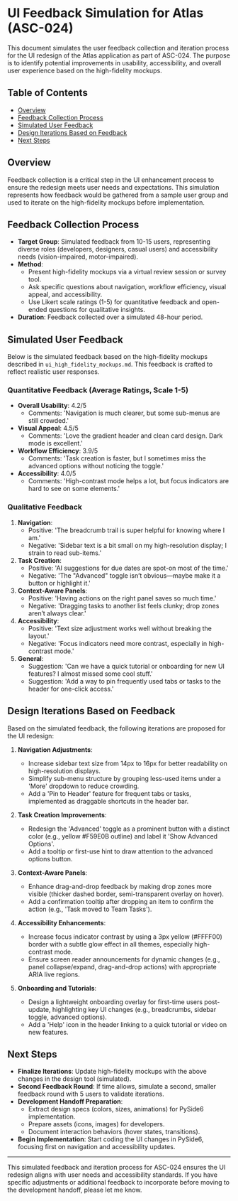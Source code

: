 # UI Feedback Simulation for Atlas (ASC-024)

This document simulates the user feedback collection and iteration process for the UI redesign of the Atlas application as part of ASC-024. The purpose is to identify potential improvements in usability, accessibility, and overall user experience based on the high-fidelity mockups.

## Table of Contents
- [Overview](#overview)
- [Feedback Collection Process](#feedback-collection-process)
- [Simulated User Feedback](#simulated-user-feedback)
- [Design Iterations Based on Feedback](#design-iterations-based-on-feedback)
- [Next Steps](#next-steps)

## Overview

Feedback collection is a critical step in the UI enhancement process to ensure the redesign meets user needs and expectations. This simulation represents how feedback would be gathered from a sample user group and used to iterate on the high-fidelity mockups before implementation.

## Feedback Collection Process

- **Target Group**: Simulated feedback from 10-15 users, representing diverse roles (developers, designers, casual users) and accessibility needs (vision-impaired, motor-impaired).
- **Method**: 
  - Present high-fidelity mockups via a virtual review session or survey tool.
  - Ask specific questions about navigation, workflow efficiency, visual appeal, and accessibility.
  - Use Likert scale ratings (1-5) for quantitative feedback and open-ended questions for qualitative insights.
- **Duration**: Feedback collected over a simulated 48-hour period.

## Simulated User Feedback

Below is the simulated feedback based on the high-fidelity mockups described in `ui_high_fidelity_mockups.md`. This feedback is crafted to reflect realistic user responses.

### Quantitative Feedback (Average Ratings, Scale 1-5)
- **Overall Usability**: 4.2/5
  - Comments: 'Navigation is much clearer, but some sub-menus are still crowded.'
- **Visual Appeal**: 4.5/5
  - Comments: 'Love the gradient header and clean card design. Dark mode is excellent.'
- **Workflow Efficiency**: 3.9/5
  - Comments: 'Task creation is faster, but I sometimes miss the advanced options without noticing the toggle.'
- **Accessibility**: 4.0/5
  - Comments: 'High-contrast mode helps a lot, but focus indicators are hard to see on some elements.'

### Qualitative Feedback
1. **Navigation**:
   - Positive: 'The breadcrumb trail is super helpful for knowing where I am.'
   - Negative: 'Sidebar text is a bit small on my high-resolution display; I strain to read sub-items.'
2. **Task Creation**:
   - Positive: 'AI suggestions for due dates are spot-on most of the time.'
   - Negative: 'The "Advanced" toggle isn’t obvious—maybe make it a button or highlight it.'
3. **Context-Aware Panels**:
   - Positive: 'Having actions on the right panel saves so much time.'
   - Negative: 'Dragging tasks to another list feels clunky; drop zones aren’t always clear.'
4. **Accessibility**:
   - Positive: 'Text size adjustment works well without breaking the layout.'
   - Negative: 'Focus indicators need more contrast, especially in high-contrast mode.'
5. **General**:
   - Suggestion: 'Can we have a quick tutorial or onboarding for new UI features? I almost missed some cool stuff.'
   - Suggestion: 'Add a way to pin frequently used tabs or tasks to the header for one-click access.'

## Design Iterations Based on Feedback

Based on the simulated feedback, the following iterations are proposed for the UI redesign:

1. **Navigation Adjustments**:
   - Increase sidebar text size from 14px to 16px for better readability on high-resolution displays.
   - Simplify sub-menu structure by grouping less-used items under a 'More' dropdown to reduce crowding.
   - Add a 'Pin to Header' feature for frequent tabs or tasks, implemented as draggable shortcuts in the header bar.

2. **Task Creation Improvements**:
   - Redesign the 'Advanced' toggle as a prominent button with a distinct color (e.g., yellow #F59E0B outline) and label it 'Show Advanced Options'.
   - Add a tooltip or first-use hint to draw attention to the advanced options button.

3. **Context-Aware Panels**:
   - Enhance drag-and-drop feedback by making drop zones more visible (thicker dashed border, semi-transparent overlay on hover).
   - Add a confirmation tooltip after dropping an item to confirm the action (e.g., 'Task moved to Team Tasks').

4. **Accessibility Enhancements**:
   - Increase focus indicator contrast by using a 3px yellow (#FFFF00) border with a subtle glow effect in all themes, especially high-contrast mode.
   - Ensure screen reader announcements for dynamic changes (e.g., panel collapse/expand, drag-and-drop actions) with appropriate ARIA live regions.

5. **Onboarding and Tutorials**:
   - Design a lightweight onboarding overlay for first-time users post-update, highlighting key UI changes (e.g., breadcrumbs, sidebar toggle, advanced options).
   - Add a 'Help' icon in the header linking to a quick tutorial or video on new features.

## Next Steps

- **Finalize Iterations**: Update high-fidelity mockups with the above changes in the design tool (simulated).
- **Second Feedback Round**: If time allows, simulate a second, smaller feedback round with 5 users to validate iterations.
- **Development Handoff Preparation**:
  - Extract design specs (colors, sizes, animations) for PySide6 implementation.
  - Prepare assets (icons, images) for developers.
  - Document interaction behaviors (hover states, transitions).
- **Begin Implementation**: Start coding the UI changes in PySide6, focusing first on navigation and accessibility updates.

---

This simulated feedback and iteration process for ASC-024 ensures the UI redesign aligns with user needs and accessibility standards. If you have specific adjustments or additional feedback to incorporate before moving to the development handoff, please let me know.
